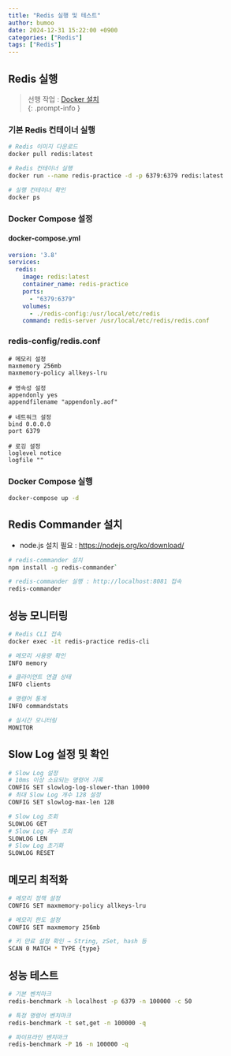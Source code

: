 ```yaml
---
title: "Redis 실행 및 테스트"
author: bumoo
date: 2024-12-31 15:22:00 +0900
categories: ["Redis"]
tags: ["Redis"]
---
```


## Redis 실행

> 선행 작업 : [Docker 설치](https://www.docker.com/products/docker-desktop/)<br>
{: .prompt-info }

### 기본 Redis 컨테이너 실행

```bash
# Redis 이미지 다운로드
docker pull redis:latest

# Redis 컨테이너 실행
docker run --name redis-practice -d -p 6379:6379 redis:latest

# 실행 컨테이너 확인
docker ps
```

### Docker Compose 설정

#### docker-compose.yml

```yaml
version: '3.8'
services:
  redis:
    image: redis:latest
    container_name: redis-practice
    ports:
      - "6379:6379"
    volumes:
      - ./redis-config:/usr/local/etc/redis
    command: redis-server /usr/local/etc/redis/redis.conf
```

### redis-config/redis.conf

```text
# 메모리 설정
maxmemory 256mb
maxmemory-policy allkeys-lru

# 영속성 설정
appendonly yes
appendfilename "appendonly.aof"

# 네트워크 설정
bind 0.0.0.0
port 6379

# 로깅 설정
loglevel notice
logfile ""
```

### Docker Compose 실행

```bash
docker-compose up -d
```


## Redis Commander 설치
- node.js 설치 필요 : https://nodejs.org/ko/download/

```bash
# redis-commander 설치 
npm install -g redis-commander`

# redis-commander 실행 : http://localhost:8081 접속
redis-commander
```

## 성능 모니터링

```bash
# Redis CLI 접속
docker exec -it redis-practice redis-cli

# 메모리 사용량 확인
INFO memory

# 클라이언트 연결 상태
INFO clients

# 명령어 통계
INFO commandstats

# 실시간 모니터링
MONITOR
```

## Slow Log 설정 및 확인

```bash
# Slow Log 설정
# 10ms 이상 소요되는 명령어 기록
CONFIG SET slowlog-log-slower-than 10000
# 최대 Slow Log 개수 128 설정
CONFIG SET slowlog-max-len 128

# Slow Log 조회
SLOWLOG GET
# Slow Log 개수 조회
SLOWLOG LEN
# Slow Log 초기화
SLOWLOG RESET
```

## 메모리 최적화

```bash
# 메모리 정책 설정
CONFIG SET maxmemory-policy allkeys-lru

# 메모리 한도 설정
CONFIG SET maxmemory 256mb

# 키 만료 설정 확인 → String, zSet, hash 등
SCAN 0 MATCH * TYPE {type}
```

## 성능 테스트

```bash
# 기본 벤치마크
redis-benchmark -h localhost -p 6379 -n 100000 -c 50

# 특정 명령어 벤치마크
redis-benchmark -t set,get -n 100000 -q

# 파이프라인 벤치마크
redis-benchmark -P 16 -n 100000 -q
```
